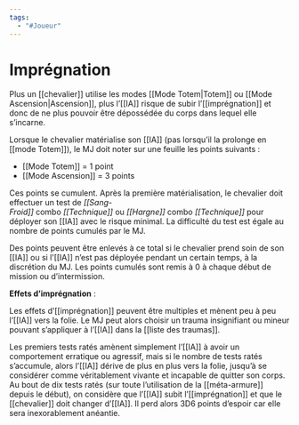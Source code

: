 ```yaml
---
tags:
  - "#Joueur"
---
```

# Imprégnation

Plus un [[chevalier]] utilise les modes [[Mode Totem|Totem]] ou [[Mode Ascension|Ascension]], plus l’[[IA]] risque de subir l’[[imprégnation]] et donc de ne plus pouvoir être dépossédée du corps dans lequel elle s’incarne.

Lorsque le chevalier matérialise son [[IA]] (pas lorsqu’il la prolonge en [[mode Totem]]), le MJ doit noter sur une feuille les points suivants :

- [[Mode Totem]] = 1 point
- [[Mode Ascension]] = 3 points

Ces points se cumulent. Après la première matérialisation, le chevalier doit effectuer un test de _[[Sang-Froid]]_ combo _[[Technique]]_ ou _[[Hargne]]_ combo _[[Technique]]_ pour déployer son [[IA]] avec le risque minimal. La difficulté du test est égale au nombre de points cumulés par le MJ.

Des points peuvent être enlevés à ce total si le chevalier prend soin de son [[IA]] ou si l’[[IA]] n’est pas déployée pendant un certain temps, à la discrétion du MJ. Les points cumulés sont remis à 0 à chaque début de mission ou d’intermission.

**Effets d’imprégnation** :

Les effets d’[[imprégnation]] peuvent être multiples et mènent peu à peu l’[[IA]] vers la folie. Le MJ peut alors choisir un trauma insignifiant ou mineur pouvant s’appliquer à l’[[IA]] dans la [[liste des traumas]].

Les premiers tests ratés amènent simplement l’[[IA]] à avoir un comportement erratique ou agressif, mais si le nombre de tests ratés s’accumule, alors l’[[IA]] dérive de plus en plus vers la folie, jusqu’à se considérer comme véritablement vivante et incapable de quitter son corps. Au bout de dix tests ratés (sur toute l’utilisation de la [[méta-armure]] depuis le début), on considère que l’[[IA]] subit l’[[imprégnation]] et que le [[chevalier]] doit changer d’[[IA]]. Il perd alors 3D6 points d’espoir car elle sera inexorablement anéantie.
